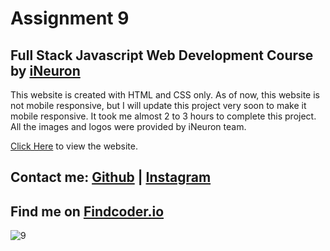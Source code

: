 # Assignment 9

## Full Stack Javascript Web Development Course by [iNeuron](https://ineuron.ai/)

This website is created with HTML and CSS only. As of now, this website is not mobile responsive, but I will update this project very soon to make it mobile responsive. It took me almost 2 to 3 hours to complete this project. All the images and logos were provided by iNeuron team.

[Click Here](https://webdevelop-project9.netlify.app) to view the website.


## Contact me:  [Github](https://github.com/yuvanbharathin) |  [Instagram](https://www.instagram.com/_yuvan.__/)
## Find me on [Findcoder.io](https://www.findcoder.io/u/yuvanbharathi)


![9](https://user-images.githubusercontent.com/109664373/215487441-9be22941-7b3d-48aa-b048-05f563f497dd.png)
